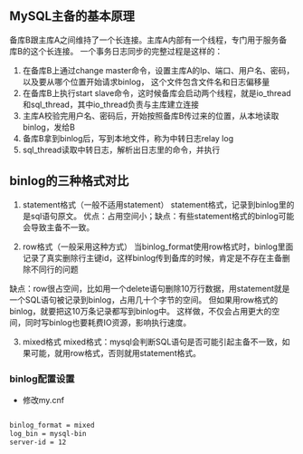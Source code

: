 ## MySQL主备的基本原理
备库B跟主库A之间维持了一个长连接。主库A内部有一个线程，专门用于服务备库B的这个长连接。
一个事务日志同步的完整过程是这样的：

1. 在备库B上通过change master命令，设置主库A的Ip、端口、用户名、密码，以及要从哪个位置开始请求binlog，
这个文件包含文件名和日志偏移量
2. 在备库B上执行start slave命令，这时候备库会启动两个线程，就是io_thread和sql_thread，其中io_thread负责与主库建立连接
3. 主库A校验完用户名、密码后，开始按照备库B传过来的位置，从本地读取binlog，发给B
4. 备库B拿到binlog后，写到本地文件，称为中转日志relay log
5. sql_thread读取中转日志，解析出日志里的命令，并执行

## binlog的三种格式对比
1. statement格式（一般不适用statement）
statement格式，记录到binlog里的是sql语句原文。
优点：占用空间小；缺点：有些statement格式的binlog可能会导致主备不一致。

2. row格式（一般采用这种方式）
当binlog_format使用row格式时，binlog里面记录了真实删除行主键id，这样binlog传到备库的时候，肯定是不存在主备删除不同行的问题

缺点：row很占空间，比如用一个delete语句删除10万行数据，用statement就是一个SQL语句被记录到binlog，占用几十个字节的空间。
但如果用row格式的binlog，就要把这10万条记录都写到binlog中。
这样做，不仅会占用更大的空间，同时写binlog也要耗费IO资源，影响执行速度。

3. mixed格式
mixed格式：mysql会判断SQL语句是否可能引起主备不一致，如果可能，就用row格式，否则就用statement格式。

### binlog配置设置
* 修改my.cnf

```markdown

binlog_format = mixed
log_bin = mysql-bin
server-id = 12


```




